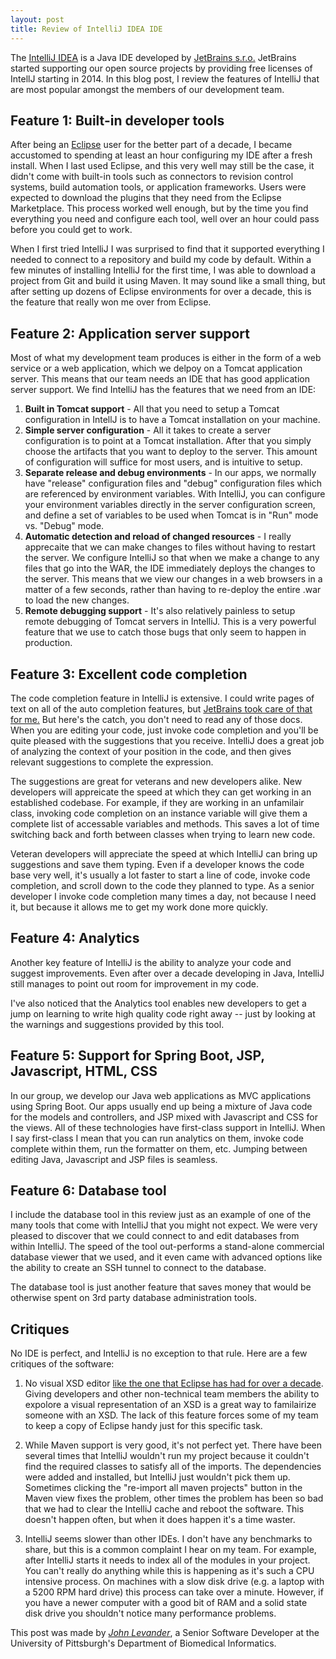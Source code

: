 ```yaml
---
layout: post
title: Review of IntelliJ IDEA IDE
---
```


<!-- Output author details if some exist. -->
The [IntelliJ IDEA](http://www.jetbrains.com/idea/) is a Java IDE developed by [JetBrains s.r.o.](http://www.jetbrains.com)  JetBrains started supporting our open source projects by providing free licenses of IntellJ starting in 2014.  In this blog post, I review the features of IntelliJ that are most popular amongst the members of our development team.

## Feature 1: Built-in developer tools
After being an [Eclipse](http://www.eclipse.org) user for the better part of a decade, I became accustomed to spending at least an hour configuring my IDE after a fresh install.  When I last used Eclipse, and this very well may still be the case, it didn't come with built-in tools such as connectors to revision control systems, build automation tools, or application frameworks.  Users were expected to download the plugins that they need from the Eclipse Marketplace. This process worked well enough, but by the time you find everything you need and configure each tool, well over an hour could pass before you could get to work.

When I first tried IntelliJ I was surprised to find that it supported everything I needed to connect to a repository and build my code by default.  Within a few minutes of installing IntelliJ for the first time, I was able to download a project from Git and build it using Maven.  It may sound like a small thing, but after setting up dozens of Eclipse environments for over a decade, this is the feature that really won me over from Eclipse.

## Feature 2:  Application server support
Most of what my development team produces is either in the form of a web service or a web application, which we delpoy on a Tomcat application server.  This means that our team needs an IDE that has good application server support.  We find IntelliJ has the features that we need from an IDE:

 1. __Built in Tomcat support__ - All that you need to setup a Tomcat configuration in IntellJ is to have a Tomcat installation on your machine.
 2. __Simple server configuration__ - All it takes to create a server configuration is to point at a Tomcat installation. After that you simply choose the artifacts that you want to deploy to the server.  This amount of configuration will suffice for most users, and is intuitive to setup.
 3. __Separate release and debug environments__ - In our apps, we normally have "release" configuration files and "debug" configuration files which are referenced by environment variables.  With IntelliJ, you can configure your environment variables directly in the server configuration screen, and define a set of variables to be used when Tomcat is in "Run" mode vs. "Debug" mode.  
 4. __Automatic detection and reload of changed resources__ - I really apprecaite that we can make changes to files without having to restart the server.  We configure IntelliJ so that when we make a change to any files that go into the WAR, the IDE immediately deploys the changes to the server.  This means that we view our changes in a web browsers in a matter of a few seconds, rather than having to re-deploy the entire .war to load the new changes.
 5. __Remote debugging support__ - It's also relatively painless to setup remote debugging of Tomcat servers in IntelliJ.  This is a very powerful feature that we use to catch those bugs that only seem to happen in production.

## Feature 3: Excellent code completion
The code completion feature in IntelliJ is extensive. I could write pages of text on all of the auto completion features, but [JetBrains took care of that for me.](https://www.jetbrains.com/help/idea/2016.3/auto-completing-code.html)  But here's the catch, you don't need to read any of those docs.  When you are editing your code, just invoke code completion and you'll be quite pleased with the suggestions that you receive.  IntelliJ does a great job of analyzing the context of your position in the code, and then gives relevant suggestions to complete the expression.

The suggestions are great for veterans and new developers alike.  New developers will appreicate the speed at which they can get working in an established codebase.  For example, if they are working in an unfamilair class, invoking code completion on an instance variable will give them a complete list of accessable variables and methods.  This saves a lot of time switching back and forth between classes when trying to learn new code.

Veteran developers will appreciate the speed at which IntelliJ can bring up suggestions and save them typing.  Even if a developer knows the code base very well, it's usually a lot faster to start a line of code, invoke code completion, and scroll down to the code they planned to type.  As a senior developer I invoke code completion many times a day, not because I need it, but because it allows me to get my work done more quickly.

## Feature 4: Analytics
Another key feature of IntelliJ is the ability to analyze your code and suggest improvements.  Even after over a decade developing in Java, IntelliJ still manages to point out room for improvement in my code.

I've also noticed that the Analytics tool enables new developers to get a jump on learning to write high quality code right away -- just by looking at the warnings and suggestions provided by this tool.


## Feature 5: Support for Spring Boot, JSP, Javascript, HTML, CSS
In our group, we develop our Java web applications as MVC applications using Spring Boot.  Our apps usually end up being a mixture of Java code for the models and controllers, and JSP mixed with Javascript and CSS for the views.  All of these technologies have first-class support in IntelliJ.  When I say first-class I mean that you can run analytics on them, invoke code complete within them, run the formatter on them, etc.  Jumping between editing Java, Javascript and JSP files is seamless.


## Feature 6: Database tool
I include the database tool in this review just as an example of one of the many tools that come with IntelliJ that you might not expect.  We were very pleased to discover that we could connect to and edit databases from within IntelliJ.  The speed of the tool out-performs a stand-alone commercial database viewer that we used, and it even came with advanced options like the ability to create an SSH tunnel to connect to the database.  

The database tool is just another feature that saves money that would be otherwise spent on 3rd party database administration tools. 

## Critiques
No IDE is perfect, and IntelliJ is no exception to that rule.  Here are a few critiques of the software:

1.  No visual XSD editor [like the one that Eclipse has had for over a decade](https://wiki.eclipse.org/Introduction_to_the_XSD_Editor).  Giving developers and other non-technical team members the ability to expolore a visual representation of an XSD is a great way to familairize someone with an XSD.  The lack of this feature forces some of my team to keep a copy of Eclipse handy just for this specific task.

2.  While Maven support is very good, it's not perfect yet.  There have been several times that IntelliJ wouldn't run my project because it couldn't find the required classes to satisfy all of the imports.  The dependencies were added and installed, but IntelliJ just wouldn't pick them up.  Sometimes clicking the "re-import all maven projects" button in the Maven view fixes the problem, other times the problem has been so bad that we had to clear the IntelliJ cache and reboot the software.  This doesn't happen often, but when it does happen it's a time waster.

3. IntelliJ seems slower than other IDEs.  I don't have any benchmarks to share, but this is a common complaint I hear on my team.  For example, after IntelliJ starts it needs to index all of the modules in your project.  You can't really do anything while this is happening as it's such a CPU intensive process.  On machines with a slow disk drive (e.g. a laptop with a 5200 RPM hard drive) this process can take over a minute.  However, if you have a newer computer with a good bit of RAM and a solid state disk drive you shouldn't notice many performance problems.

This post was made by [*John Levander*](https://github.com/JohnLevander), a Senior Software Developer at the University of Pittsburgh's Department of Biomedical Informatics.

